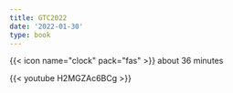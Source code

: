 ```yaml
---
title: GTC2022
date: '2022-01-30'
type: book
---
```


{{< icon name="clock" pack="fas" >}} about 36 minutes

{{< youtube H2MGZAc6BCg >}}